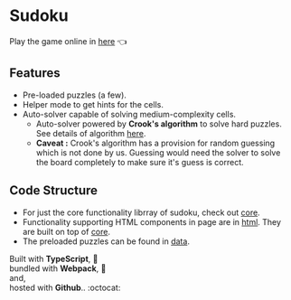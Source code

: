 # Sudoku

Play the game online in [here](https://dvaruas.github.io/sudoku/) :point_left:

## Features

* Pre-loaded puzzles (a few).
* Helper mode to get hints for the cells.
* Auto-solver capable of solving medium-complexity cells.
  * Auto-solver powered by **Crook's algorithm** to solve hard puzzles. See
    details of algorithm
    [here](https://www.ams.org/notices/200904/tx090400460p.pdf).
  * **Caveat :** Crook's algorithm has a provision for random guessing which is
    not done by us. Guessing would need the solver to solve the board completely
    to make sure it's guess is correct.

## Code Structure

* For just the core functionality librray of sudoku, check out [core](src/core/).
* Functionality supporting HTML components in page are in [html](src/html/).
  They are built on top of [core](src/core/).
* The preloaded puzzles can be found in [data](src/data/).

Built with **TypeScript**, :wrench:  
bundled with **Webpack**, :space_invader:  
and,  
hosted with **Github**.. :octocat:
